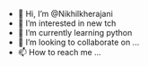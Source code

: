 - 👋 Hi, I’m @Nikhilkherajani
- 👀 I’m interested in new tch
- 🌱 I’m currently learning python
- 💞️ I’m looking to collaborate on ...
- 📫 How to reach me ...

<!---
Nikhilkherajani/Nikhilkherajani is a ✨ special ✨ repository because its `README.md` (this file) appears on your GitHub profile.
You can click the Preview link to take a look at your changes.
--->
